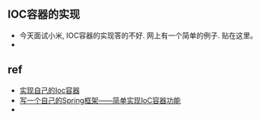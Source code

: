 ## IOC容器的实现
- 今天面试小米, IOC容器的实现答的不好. 网上有一个简单的例子. 贴在这里。
- 

## ref
- [实现自己的Ioc容器](http://caizi12.iteye.com/blog/2168801)
- [写一个自己的Spring框架——简单实现IoC容器功能](http://blog.csdn.net/u010994169/article/details/71169986)
- []()